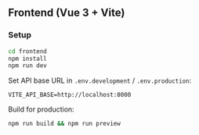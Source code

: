 ## Frontend (Vue 3 + Vite)

### Setup
```bash
cd frontend
npm install
npm run dev
```

Set API base URL in `.env.development` / `.env.production`:
```
VITE_API_BASE=http://localhost:8000
```

Build for production:
```bash
npm run build && npm run preview
```
